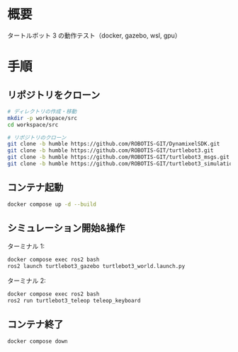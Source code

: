 # 概要

タートルボット 3 の動作テスト（docker, gazebo, wsl, gpu）

# 手順

## リポジトリをクローン

```bash
# ディレクトリの作成・移動
mkdir -p workspace/src
cd workspace/src

# リポジトリのクローン
git clone -b humble https://github.com/ROBOTIS-GIT/DynamixelSDK.git
git clone -b humble https://github.com/ROBOTIS-GIT/turtlebot3.git
git clone -b humble https://github.com/ROBOTIS-GIT/turtlebot3_msgs.git
git clone -b humble https://github.com/ROBOTIS-GIT/turtlebot3_simulations.git
```

## コンテナ起動

```bash
docker compose up -d --build
```

## シミュレーション開始&操作

ターミナル 1:

```bash
docker compose exec ros2 bash
ros2 launch turtlebot3_gazebo turtlebot3_world.launch.py
```

ターミナル 2:

```bash
docker compose exec ros2 bash
ros2 run turtlebot3_teleop teleop_keyboard
```

## コンテナ終了

```bash
docker compose down
```
